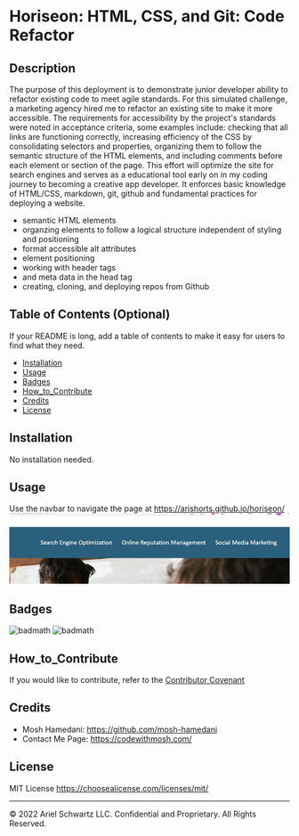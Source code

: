 # Horiseon: HTML, CSS, and Git: Code Refactor

## Description

The purpose of this deployment is to demonstrate junior developer ability to refactor existing code to meet agile standards. For this simulated challenge, a marketing agency hired me to refactor an existing site to make it more accessible. The requirements for accessibility by the project's standards were noted in acceptance criteria, some examples include: checking that all links are functioning correctly, increasing efficiency of the CSS by consolidating selectors and properties, organizing them to follow the semantic structure of the HTML elements, and including comments before each element or section of the page. This effort will optimize the site for search engines and serves as a educational tool early on in my coding journey to becoming a creative app developer. It enforces basic knowledge of HTML/CSS, markdown, git, github and fundamental practices for deploying a website.

- semantic HTML elements
- organzing elements to follow a logical structure independent of styling and positioning
- format accessible alt attributes
- element positioning
- working with header tags
- and meta data in the head tag
- creating, cloning, and deploying repos from Github

## Table of Contents (Optional)

If your README is long, add a table of contents to make it easy for users to find what they need.

- [Installation](#installation)
- [Usage](#usage)
- [Badges](#badges)
- [How_to_Contribute](#how_to_contribute)
- [Credits](#credits)
- [License](#license)

## Installation

No installation needed.

## Usage

Use the navbar to navigate the page at https://arishorts.github.io/horiseon/
![The Horiseon webpage includes a navigation bar, a header image, and cards with text and images at the bottom of the page.](./assets/images/navbar.JPG)

## Badges

![badmath](https://img.shields.io/badge/CSS-50%25-brightgreen) ![badmath](https://img.shields.io/badge/HTML-50%25-brightgreen)

## How_to_Contribute

If you would like to contribute, refer to the [Contributor Covenant](https://www.contributor-covenant.org/)

## Credits

- Mosh Hamedani: https://github.com/mosh-hamedani
- Contact Me Page: https://codewithmosh.com/

## License

MIT License https://choosealicense.com/licenses/mit/

---

© 2022 Ariel Schwartz LLC. Confidential and Proprietary. All Rights Reserved.
